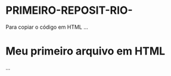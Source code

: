 # PRIMEIRO-REPOSIT-RIO-
Para copiar o código em HTML 
...
<html>
  <h1>Meu primeiro arquivo em HTML</h1>
  </html>
  
  ...




